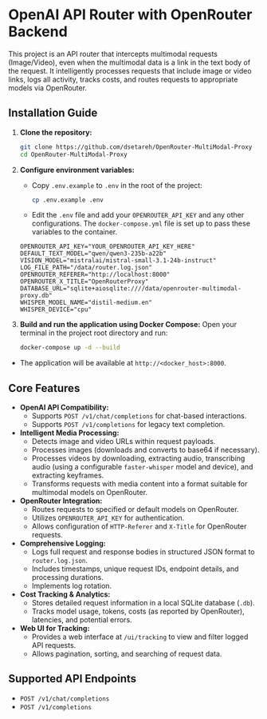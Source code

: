 # OpenAI API Router with OpenRouter Backend

This project is an API router that intercepts multimodal requests (Image/Video), even when the multimodal data is a link in the text body of the request. It intelligently processes requests that include image or video links, logs all activity, tracks costs, and routes requests to appropriate models via OpenRouter.


## Installation Guide

1.  **Clone the repository:**
    ```bash
    git clone https://github.com/dsetareh/OpenRouter-MultiModal-Proxy
    cd OpenRouter-MultiModal-Proxy
    ```

2.  **Configure environment variables:**
    *   Copy `.env.example` to `.env` in the root of the project:
        ```bash
        cp .env.example .env
        ```
    *   Edit the `.env` file and add your `OPENROUTER_API_KEY` and any other configurations. The `docker-compose.yml` file is set up to pass these variables to the container.
    
    ```env
    OPENROUTER_API_KEY="YOUR_OPENROUTER_API_KEY_HERE"
    DEFAULT_TEXT_MODEL="qwen/qwen3-235b-a22b"
    VISION_MODEL="mistralai/mistral-small-3.1-24b-instruct"
    LOG_FILE_PATH="/data/router.log.json"
    OPENROUTER_REFERER="http://localhost:8000"
    OPENROUTER_X_TITLE="OpenRouterProxy"
    DATABASE_URL="sqlite+aiosqlite:////data/openrouter-multimodal-proxy.db"
    WHISPER_MODEL_NAME="distil-medium.en"
    WHISPER_DEVICE="cpu"
    ```

3.  **Build and run the application using Docker Compose:**
    Open your terminal in the project root directory and run:
    ```bash
    docker-compose up -d --build
    ```
*   The application will be available at `http://<docker_host>:8000`.

## Core Features

*   **OpenAI API Compatibility:**
    *   Supports `POST /v1/chat/completions` for chat-based interactions.
    *   Supports `POST /v1/completions` for legacy text completion.
*   **Intelligent Media Processing:**
    *   Detects image and video URLs within request payloads.
    *   Processes images (downloads and converts to base64 if necessary).
    *   Processes videos by downloading, extracting audio, transcribing audio (using a configurable `faster-whisper` model and device), and extracting keyframes.
    *   Transforms requests with media content into a format suitable for multimodal models on OpenRouter.
*   **OpenRouter Integration:**
    *   Routes requests to specified or default models on OpenRouter.
    *   Utilizes `OPENROUTER_API_KEY` for authentication.
    *   Allows configuration of `HTTP-Referer` and `X-Title` for OpenRouter requests.
*   **Comprehensive Logging:**
    *   Logs full request and response bodies in structured JSON format to `router.log.json`.
    *   Includes timestamps, unique request IDs, endpoint details, and processing durations.
    *   Implements log rotation.
*   **Cost Tracking & Analytics:**
    *   Stores detailed request information in a local SQLite database (`.db`).
    *   Tracks model usage, tokens, costs (as reported by OpenRouter), latencies, and potential errors.
*   **Web UI for Tracking:**
    *   Provides a web interface at `/ui/tracking` to view and filter logged API requests.
    *   Allows pagination, sorting, and searching of request data.

## Supported API Endpoints

*   `POST /v1/chat/completions`
*   `POST /v1/completions`
